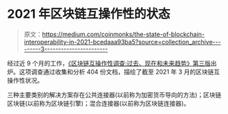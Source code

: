 # 2021 年区块链互操作性的状态

> 原文：<https://medium.com/coinmonks/the-state-of-blockchain-interoperability-in-2021-bcedaaa93ba5?source=collection_archive---------3----------------------->

经过近 9 个月的工作，[《区块链互操作性调查:过去、现在和未来趋势》第三版](https://arxiv.org/abs/2005.14282)出炉。这项调查通过收集和分析 404 份文档，描绘了截至 2021 年 3 月的区块链互操作性状况。

三种主要类别的解决方案存在公共连接器(以前称为加密货币导向的方法)；区块链区块链(以前称为区块链引擎)；混合连接器(以前称为区块链连接器)。